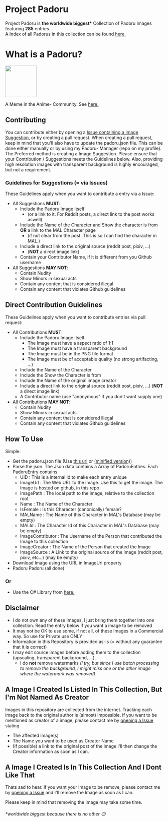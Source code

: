 # Project Padoru
Project Padoru is __the worldwide biggest*__ Collection of Padoru Images featuring __285__ entries.<br/>
A Index of all Padorus in this collection can be found [here.](https://github.com/shadow578/Project-Padoru/blob/master/TABLE-OF-CONTENTS.md)
    
# What is a Padoru?
<img src="https://raw.githubusercontent.com/shadow578/Project-Padoru/master/Padoru/fate-nero-claudius.png" width="100" height="100">

A Meme in the Anime- Community. See [here.](https://knowyourmeme.com/memes/padoru)
	
## Contributing
You can contribute either by opening a [Issue containing a Image Suggestion](https://github.com/shadow578/Project-Padoru/issues/new?assignees=&labels=suggestion&template=new-suggestion.md&title=%5BSUGGESTION%5D), or by creating a pull request.
When creating a pull request, keep in mind that you'll also have to update the padoru.json file.
This can be done either manually or by using my Padoru- Manager (repo on my profile). 
The Preferred method is creating a Image Suggestion.
Please ensure that your Contribution / Suggestions meets the Guidelines below.
Also, providing high resolution images with transparent background is highly encouraged, but not a requirement.
	
### Guidelines for Suggestions (= via Issues)
These Guidelines apply when you want to contribute a entry via a Issue:
* All Suggestions __MUST__:
	* Include the Padoru Image itself 
		* (or a link to it. For Reddit posts, a direct link to the post works aswell)
	* Include the Name of the Character and Show the character is from __OR__ a link to the MAL Character page 
		* (if not clear from the post. This is so I can find the character in MAL.)
	* Include a direct link to the original source (reddit post, pixiv, ...) 
		* (__NOT__ a direct image link)
	* Contain your Contributor Name, if it is different from you Github username
* All Suggestions __MAY NOT__:
    * Contain Nudity
    * Show Minors in sexual acts
    * Contain any content that is considered illegal
    * Contain any content that violates Github guidelines
	
## Direct Contribution Guidelines
These Guidelines apply when you want to contribute entries via pull request:
* All Contributions __MUST__:
    * Include the Padoru Image itself
		* The Image must have a aspect ratio of 1:1
		* The Image must have a transparent background
		* The Image must be in the PNG file format
		* The Image must be of acceptable quality (no strong artifacting, ...)
    * Include the Name of the Character
	* Include the Show the Character is from
	* Include the Name of the original image creator
	* Include a direct link to the original source (reddit post, pixiv, ...) (__NOT__ a direct image link)
	* A Contributor name (use "anonymous" if you don't want supply one)
* All Contributions __MAY NOT__:
    * Contain Nudity
    * Show Minors in sexual acts
    * Contain any content that is considered illegal
    * Contain any content that violates Github guidelines

## How To Use
Simple:
* Get the padoru.json file (Use [this url](https://raw.githubusercontent.com/shadow578/Project-Padoru/master/padoru.json) or [(minified version)](https://raw.githubusercontent.com/shadow578/Project-Padoru/master/padoru-mini.json))
* Parse the json. The Json data contains a Array of PadoruEntries. Each PadoruEntry contains
    * UID            	: This is a internal id to make each entry unique
    * ImageUrl      	: The Web URL to the image. Use this to get the image. The Image is hosted on github, in this repo
    * ImagePath     	: The local path to the image, relative to the collection root
    * Name          	: The Name of the Character
    * IsFemale      	: Is this Character (canonically) female?
    * MALName       	: The Name of this Character in MAL's Database (may be empty)
    * MALId         	: The Character Id of this Character in MAL's Database (may be empty)
    * ImageContributor	: The Username of the Person that contributed the Image to this collection
    * ImageCreator  	: The Name of the Person that created the Image
    * ImageSource   	: A Link to the original source of the image (reddit post, pixiv, etc...) (may be empty)
* Download Image using the URL in ImageUrl property
* Padoru Padoru (all done)

### Or
* Use the C# Library from [here.](https://github.com/shadow578/PadoruLib)

## Disclaimer
* I do not own any of these Images, I just bring them together into one collection. Read the entry below if you want a image to be removed
* It may not be OK to use some, if not all, of these Images in a Commercial way. So use for Private use ONLY
* Information in this Repository is provided as-is (= without any guarantee that it is correct)
* I may edit source images before adding them to the collection (upscaling, transparent background, ...).
	* I do **not** remove watermarks *(I try, but since I use batch processing to remove the background, I might miss one or the other image where the watermark was removed)*

## A Image I Created Is Listed In This Collection, But I'm Not Named As Creator
Images in this repository are collected from the internet. Tracking each image back to the original author is (almost) impossible. 
If you want to be mentioned as creator of a image, please contact me by [opening a Issue](https://github.com/shadow578/Project-Padoru/issues/new?assignees=&labels=change&template=change-request.md&title=%5BCHANGE%5D) stating 
* The affected Image(s)
* The Name you want to be used as Creator Name
* (If possible) a link to the original post of the image
I'll then change the Creator information as soon as I can.

## A Image I Created Is In This Collection And I Dont Like That
Thats sad to hear. If you want your Image to be remove, please contact me by [opening a Issue](https://github.com/shadow578/Project-Padoru/issues/new?assignees=&labels=remove&template=removal-request.md&title=%5BREMOVAL%5D) and I'll remove the Image as soon as I can.

Please keep in mind that removing the Image may take some time.



###### *worldwide biggest because there is no other 🙃